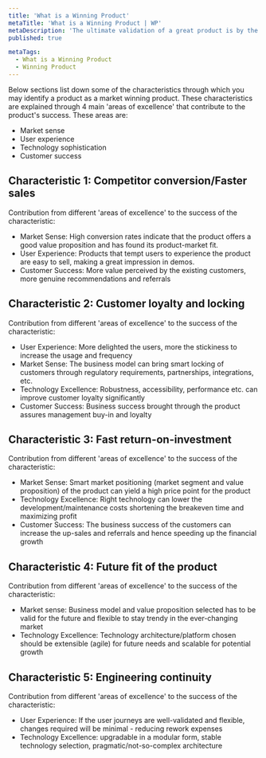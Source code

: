 ```yaml
---
title: 'What is a Winning Product'
metaTitle: 'What is a Winning Product | WP'
metaDescription: 'The ultimate validation of a great product is by the market and the users. Therefore building a winning product require much more than engineering excellence.'
published: true

metaTags:
  - What is a Winning Product
  - Winning Product
---
```


Below sections list down some of the characteristics through which you may identify a product as a market winning product. These characteristics are explained through 4 main 'areas of excellence' that contribute to the product's success. These areas are:
 - Market sense
 - User experience
 - Technology sophistication
 - Customer success


## Characteristic 1: Competitor conversion/Faster sales
Contribution from different 'areas of excellence' to the success of the characteristic:
 - Market Sense: High conversion rates indicate that the product offers a good value proposition and has found its product-market fit.
 - User Experience: Products that tempt users to experience the product are easy to sell, making a great impression in demos.
 - Customer Success: More value perceived by the existing customers, more genuine recommendations and referrals


## Characteristic 2: Customer loyalty and locking
Contribution from different 'areas of excellence' to the success of the characteristic:
 - User Experience: More delighted the users, more the stickiness to increase the usage and frequency
 - Market Sense: The business model can bring smart locking of customers through regulatory requirements, partnerships, integrations, etc.
 - Technology Excellence: Robustness, accessibility, performance etc. can improve customer loyalty significantly
 - Customer Success: Business success brought through the product assures management buy-in and loyalty


## Characteristic 3: Fast return-on-investment
Contribution from different 'areas of excellence' to the success of the characteristic:
- Market Sense: Smart market positioning (market segment and value proposition) of the product can yield a high price point for the product
- Technology Excellence: Right technology can lower the development/maintenance costs shortening the breakeven time and maximizing profit
- Customer Success: The business success of the customers can increase the up-sales and referrals and hence speeding up the financial growth


## Characteristic 4: Future fit of the product
Contribution from different 'areas of excellence' to the success of the characteristic:
- Market sense: Business model and value proposition selected has to be valid for the future and flexible to stay trendy in the ever-changing market
- Technology Excellence: Technology architecture/platform chosen should be extensible (agile) for future needs and scalable for potential growth


## Characteristic 5: Engineering continuity
Contribution from different 'areas of excellence' to the success of the characteristic:
- User Experience: If the user journeys are well-validated and flexible, changes required will be minimal - reducing rework expenses
- Technology Excellence: upgradable in a modular form, stable technology selection, pragmatic/not-so-complex architecture
